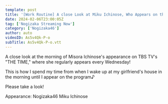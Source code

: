 ```yaml
---
template: post
title: '[Work Routine] A close Look at Miku ​​Ichinose, Who Appears on the Morning Program "THE TIME,"!'
date: 2024-02-06T23:00:05Z
tag: ['Nogizaka Streaming Now']
category: ['Nogizaka46']
author: auto 
videoID: As5v4Qk-P-o
subTitle: As5v4Qk-P-o.vtt
---
```

A close look at the morning of Misora ​​Ichinose's appearance on TBS TV's "THE TIME," where she regularly appears every Wednesday!

This is how I spend my time from when I wake up at my girlfriend's house in the morning until I appear on the program♪

Please take a look!

Appearance: Nogizaka46 Miku Ichinose 
